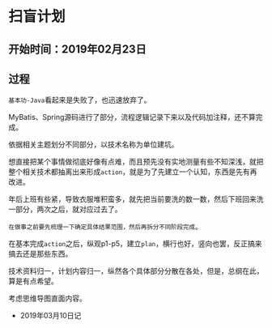 #   扫盲计划

##  开始时间：2019年02月23日

##  过程

`基本功-Java`看起来是失败了，也迅速放弃了。

MyBatis、Spring源码进行了部分，流程逻辑记录下来以及代码加注释，还不算完成。

依据相关主题划分不同部分，以技术名称为单位建坑。

想直接把某个事情做彻底好像有点难，而且预先没有实地测量有些不知深浅，就把整个相关技术都抽离出来形成`action`，就是为了先建立一个认知，东西是先有再改进。

年后上班有些紧，导致衣服堆积蛮多，就先把当前要洗的数一数，然后下班回来洗一部分，两次之后，就对应过去了。

`在做事之前要先梳理一下确定具体结果范围，然后再拆分不同阶段完成`。

在基本完成`action`之后，纵观p1-p5，建立`plan`，横行也好，竖向也罢，反正搞来搞去还是那些东西。

技术资料归一，计划内容归一，纵然各个具体部分分散在各处，但是，总纲在此，算是有点希望。

考虑思维导图直面内容。

-   2019年03月10日记



